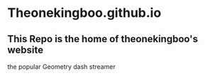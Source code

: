 # Theonekingboo.github.io

## This Repo is the home of theonekingboo's website

the popular Geometry dash streamer
